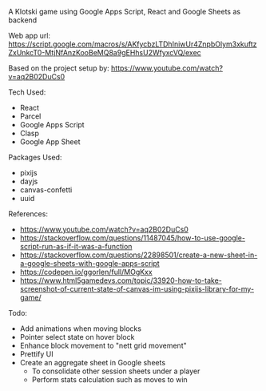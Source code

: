 A Klotski game using Google Apps Script, React and Google Sheets as backend

Web app url: https://script.google.com/macros/s/AKfycbzLTDhIniwUr4ZnpbOlym3xkuftzZxUnkcT0-MtjNfAnzKooBeMQ8a9gEHhsU2WfyxcVQ/exec

Based on the project setup by:
https://www.youtube.com/watch?v=aq2B02DuCs0


Tech Used:
- React
- Parcel
- Google Apps Script
- Clasp
- Google App Sheet 

Packages Used:
- pixijs
- dayjs
- canvas-confetti
- uuid

References:
- https://www.youtube.com/watch?v=aq2B02DuCs0
- https://stackoverflow.com/questions/11487045/how-to-use-google-script-run-as-if-it-was-a-function
- https://stackoverflow.com/questions/22898501/create-a-new-sheet-in-a-google-sheets-with-google-apps-script
- https://codepen.io/ggorlen/full/MOgKxx
- https://www.html5gamedevs.com/topic/33920-how-to-take-screenshot-of-current-state-of-canvas-im-using-pixijs-library-for-my-game/

Todo:
- Add animations when moving blocks
- Pointer select state on hover block
- Enhance block movement to "nett grid movement"
- Prettify UI
- Create an aggregate sheet in Google sheets 
  - To consolidate other session sheets under a player 
  - Perform stats calculation such as moves to win